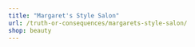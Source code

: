 ```yaml
---
title: "Margaret's Style Salon"
url: /truth-or-consequences/margarets-style-salon/
shop: beauty
---
```

